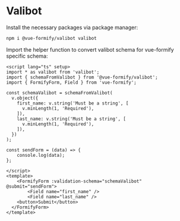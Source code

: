 # Valibot
Install the necessary packages via package manager:
```bash
npm i @vue-formify/valibot valibot
```
Import the helper function to convert valibot schema for vue-formify specific schema:
```vue
<script lang="ts" setup>
import * as valibot from 'valibot';
import { schemaFromValibot } from '@vue-formify/valibot';
import { FormifyForm, Field } from 'vue-formify';

const schemaValibot = schemaFromValibot(
  v.object({
    first_name: v.string('Must be a string', [
      v.minLength(1, 'Required'),
    ]),
    last_name: v.string('Must be a string', [
      v.minLength(1, 'Required'),
    ]),
  })
);

const sendForm = (data) => {
	console.log(data);
};

</script>
<template>
	<FormifyForm :validation-schema="schemaValibot" @submit="sendForm">
        <Field name="first_name" />
        <Field name="last_name" />
    <button>Submit</button>
  </FormifyForm>
</template>
```
